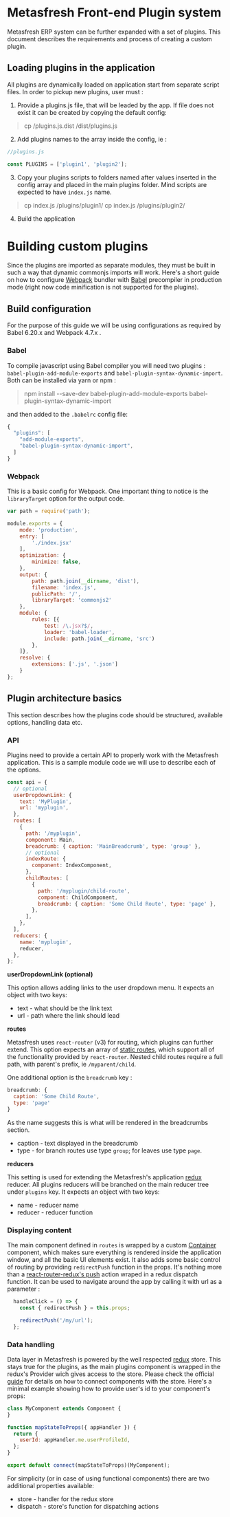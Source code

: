 
# Metasfresh Front-end Plugin system

Metasfresh ERP system can be further expanded with a set of plugins. This document describes the requirements and process of creating a custom plugin.

## Loading plugins in the application

All plugins are dynamically loaded on application start from separate script files. In order to pickup new plugins, user must :

1. Provide a plugins.js file, that will be leaded by the app. If file does not exist it can be created by copying the default config:

> cp /plugins.js.dist /dist/plugins.js

2. Add plugins names to the array inside the config, ie :

```javascript
//plugins.js

const PLUGINS = ['plugin1', 'plugin2'];
```

3. Copy your plugins scripts to folders named after values inserted in the config array and placed in the main plugins folder. Mind scripts are expected to have `index.js` name.

> cp index.js /plugins/plugin1/
> cp index.js /plugins/plugin2/

4. Build the application


# Building custom plugins

Since the plugins are imported as separate modules, they must be built in such a way that dynamic commonjs imports will work. Here's a short guide on how to configure [Webpack](https://webpack.js.org/) bundler with [Babel](https://babeljs.io/) precompiler in production mode (right now code minification is not supported for the plugins).

## Build configuration

For the purpose of this guide we will be using configurations as required by Babel 6.20.x and Webpack 4.7.x .

### Babel

To compile javascript using Babel compiler you will need two plugins : `babel-plugin-add-module-exports` and `babel-plugin-syntax-dynamic-import`. Both can be installed via yarn or npm :

> npm install --save-dev babel-plugin-add-module-exports babel-plugin-syntax-dynamic-import

and then added to the `.babelrc` config file:

```javascript
{
  "plugins": [
    "add-module-exports",
    "babel-plugin-syntax-dynamic-import",
  ]
}
```

### Webpack

This is a basic config for Webpack. One important thing to notice is the `libraryTarget` option for the output code.

```javascript
var path = require('path');

module.exports = {
    mode: 'production',
    entry: [
        './index.jsx'
    ],
    optimization: {
        minimize: false,
    },
    output: {
        path: path.join(__dirname, 'dist'),
        filename: 'index.js',
        publicPath: '/',
        libraryTarget: 'commonjs2'
    },
    module: {
        rules: [{
            test: /\.jsx?$/,
            loader: 'babel-loader',
            include: path.join(__dirname, 'src')
        },
    ]},
    resolve: {
        extensions: ['.js', '.json']
    }
};
```

## Plugin architecture basics

This section describes how the plugins code should be structured, available options, handling data etc.

### API

Plugins need to provide a certain API to properly work with the Metasfresh application. This is a sample module code we will use to describe each of the options.

```javascript
const api = {
  // optional
  userDropdownLink: {
    text: 'MyPlugin',
    url: 'myplugin',
  },
  routes: [
    {
      path: '/myplugin',
      component: Main,
      breadcrumb: { caption: 'MainBreadcrumb', type: 'group' },
      // optional
      indexRoute: {
        component: IndexComponent,
      },
      childRoutes: [
        {
          path: '/myplugin/child-route',
          component: ChildComponent,
          breadcrumb: { caption: 'Some Child Route', type: 'page' },
        },
      ],
    },
  ],
  reducers: {
    name: 'myplugin',
    reducer,
  },
};
```

**userDropdownLink (optional)**

This option allows adding links to the user dropdown menu. It expects an object with two keys:
* text - what should be the link text
* url - path where the link should lead

**routes**

Metasfresh uses `react-router` (v3) for routing, which plugins can further extend. This option expects an array of [static routes](https://reacttraining.com/react-router/core/guides/philosophy/static-routing), which support all of the functionality provided by `react-router`. Nested child routes require a full path, with parent's prefix, ie `/myparent/child`.

One additional option is the `breadcrumb` key :

```javascript
breadcrumb: {
  caption: 'Some Child Route',
  type: 'page'
}
```

As the name suggests this is what will be rendered in the breadcrumbs section. 
* caption - text displayed in the breadcrumb
* type - for branch routes use type `group`; for leaves use type `page`.

**reducers**

This setting is used for extending the Metasfresh's application [redux](https://redux.js.org/) reducer. All plugins reducers will be branched on the main reducer tree under `plugins` key. It expects an object with two keys:
* name - reducer name
* reducer - reducer function

### Displaying content

The main component defined in `routes` is wrapped by a custom [Container](https://github.com/metasfresh/metasfresh-webui-frontend/blob/master/src/components/Container.js) component, which makes sure everything is rendered inside the application window, and all the basic UI elements exist. It also adds some basic control of routing by providing `redirectPush` function in the props. It's nothing more than a [react-router-redux's push](https://github.com/reactjs/react-router-redux#pushlocation-replacelocation-gonumber-goback-goforward) action wraped in a redux dispatch function. It can be used to navigate around the app by calling it with url as a parameter :

```javascript
  handleClick = () => {
    const { redirectPush } = this.props;

    redirectPush('/my/url');
  };
```

### Data handling

Data layer in Metasfresh is powered by the well respected [redux](https://redux.js.org/) store. This stays true for the plugins, as the main plugins component is wrapped in the redux's Provider wich gives access to the store. Please check the official [guide](https://redux.js.org/basics/usage-with-react) for details on how to connect components with the store. Here's a minimal example showing how to provide user's id to your component's props:

```javascript
class MyComponent extends Component {
}

function mapStateToProps({ appHandler }) {
  return {
    userId: appHandler.me.userProfileId,
  };
}

export default connect(mapStateToProps)(MyComponent);
```

For simplicity (or in case of using functional components) there are two additional properties available:
* store - handler for the redux store
* dispatch - store's function for dispatching actions
